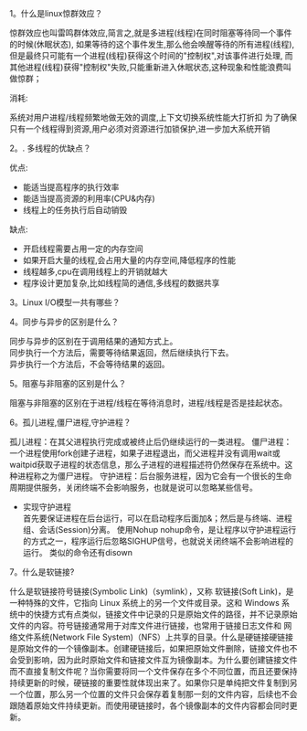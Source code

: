 
1。什么是linux惊群效应？    

惊群效应也叫雷鸣群体效应,简言之,就是多进程(线程)在同时阻塞等待同一个事件的时候(休眠状态),
如果等待的这个事件发生,那么他会唤醒等待的所有进程(线程), 
但是最终只可能有一个进程(线程)获得这个时间的"控制权",对该事件进行处理,
而其他进程(线程)获得"控制权"失败,只能重新进入休眠状态,这种现象和性能浪费叫做惊群；

消耗:

系统对用户进程/线程频繁地做无效的调度,上下文切换系统性能大打折扣
为了确保只有一个线程得到资源,用户必须对资源进行加锁保护,进一步加大系统开销

2。. 多线程的优缺点？    

优点:

- 能适当提高程序的执行效率
- 能适当提高资源的利用率(CPU&内存)
- 线程上的任务执行后自动销毁     

缺点:    
- 开启线程需要占用一定的内存空间    
- 如果开启大量的线程,会占用大量的内存空间,降低程序的性能    
- 线程越多,cpu在调用线程上的开销就越大    
- 程序设计更加复杂,比如线程简的通信,多线程的数据共享

3。Linux I/O模型一共有哪些？

4。同步与异步的区别是什么？    

同步与异步的区别在于调用结果的通知方式上。     
同步执行一个方法后，需要等待结果返回，然后继续执行下去。     
异步执行一个方法后，不会等待结果的返回。


5。阻塞与非阻塞的区别是什么？

阻塞与非阻塞的区别在于进程/线程在等待消息时，进程/线程是否是挂起状态。

6。孤儿进程,僵尸进程,守护进程？

孤儿进程：在其父进程执行完成或被终止后仍继续运行的一类进程。
僵尸进程： 一个进程使用fork创建子进程，如果子进程退出，而父进程并没有调用wait或waitpid获取子进程的状态信息，那么子进程的进程描述符仍然保存在系统中。这种进程称之为僵尸进程。
守护进程：后台服务进程，因为它会有一个很长的生命周期提供服务，关闭终端不会影响服务，也就是说可以忽略某些信号。

- 实现守护进程     
  首先要保证进程在后台运行，可以在启动程序后面加&；然后是与终端、进程组、会话(Session)分离。
  使用Nohup nohup命令，是让程序以守护进程运行的方式之一，程序运行后忽略SIGHUP信号，也就说关闭终端不会影响进程的运行。
  类似的命令还有disown
  
7。什么是软链接?

什么是软链接符号链接(Symbolic Link)（symlink），又称 软链接(Soft Link)，是一种特殊的文件，它指向 Linux 系统上的另一个文件或目录。这和 Windows 系统中的快捷方式有点类似，链接文件中记录的只是原始文件的路径，并不记录原始文件的内容。符号链接通常用于对库文件进行链接，也常用于链接日志文件和 网络文件系统(Network File System)（NFS）上共享的目录。什么是硬链接硬链接是原始文件的一个镜像副本。创建硬链接后，如果把原始文件删除，链接文件也不会受到影响，因为此时原始文件和链接文件互为镜像副本。为什么要创建链接文件而不直接复制文件呢？当你需要将同一个文件保存在多个不同位置，而且还要保持持续更新的时候，硬链接的重要性就体现出来了。如果你只是单纯把文件复制到另一个位置，那么另一个位置的文件只会保存着复制那一刻的文件内容，后续也不会跟随着原始文件持续更新。而使用硬链接时，各个镜像副本的文件内容都会同时更新。

        
